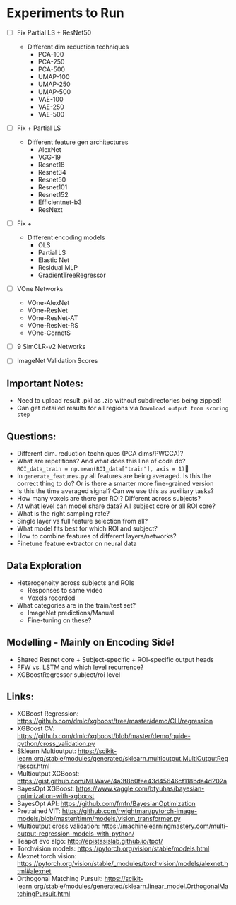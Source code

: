 # Experiments to Run

- [ ] Fix Partial LS + ResNet50
    - Different dim reduction techniques
        - PCA-100
        - PCA-250
        - PCA-500
        - UMAP-100
        - UMAP-250
        - UMAP-500
        - VAE-100
        - VAE-250
        - VAE-500

- [ ] Fix <Dim Reduction> + Partial LS
    - Different feature gen architectures
        - AlexNet
        - VGG-19
        - Resnet18
        - Resnet34
        - Resnet50
        - Resnet101
        - Resnet152
        - Efficientnet-b3
        - ResNext

- [ ] Fix <Dim Reduction> + <Feature Architecture>
    - Different encoding models
        - OLS
        - Partial LS
        - Elastic Net
        - Residual MLP
        - GradientTreeRegressor

- [ ] VOne Networks
    - VOne-AlexNet
    - VOne-ResNet
    - VOne-ResNet-AT
    - VOne-ResNet-RS
    - VOne-CornetS

- [ ] 9 SimCLR-v2 Networks

- [ ] ImageNet Validation Scores

## Important Notes:
- Need to upload result .pkl as .zip without subdirectories being zipped!
- Can get detailed results for all regions via `Download output from scoring step`

## Questions:
- Different dim. reduction techniques (PCA dims/PWCCA)?
- What are repetitions? And what does this line of code do?
`ROI_data_train = np.mean(ROI_data["train"], axis = 1)`
- In `generate_features.py` all features are being averaged. Is this the correct thing to do? Or is there a smarter more fine-grained version
- Is this the time averaged signal? Can we use this as auxiliary tasks?
- How many voxels are there per ROI? Different across subjects?
- At what level can model share data? All subject core or all ROI core?
- What is the right sampling rate?
- Single layer vs full feature selection from all?
- What model fits best for which ROI and subject?
- How to combine features of different layers/networks?
- Finetune feature extractor on neural data

## Data Exploration
- Heterogeneity across subjects and ROIs
    - Responses to same video
    - Voxels recorded
- What categories are in the train/test set?
    - ImageNet predictions/Manual
    - Fine-tuning on these?

## Modelling - Mainly on Encoding Side!
- Shared Resnet core + Subject-specific + ROI-specific output heads
- FFW vs. LSTM and which level recurrence?
- XGBoostRegressor subject/roi level

## Links:
- XGBoost Regression: https://github.com/dmlc/xgboost/tree/master/demo/CLI/regression
- XGBoost CV: https://github.com/dmlc/xgboost/blob/master/demo/guide-python/cross_validation.py
- Sklearn Multioutput: https://scikit-learn.org/stable/modules/generated/sklearn.multioutput.MultiOutputRegressor.html
- Multioutput XGBoost: https://gist.github.com/MLWave/4a3f8b0fee43d45646cf118bda4d202a
- BayesOpt XGBoost: https://www.kaggle.com/btyuhas/bayesian-optimization-with-xgboost
- BayesOpt API: https://github.com/fmfn/BayesianOptimization
- Pretrained ViT: https://github.com/rwightman/pytorch-image-models/blob/master/timm/models/vision_transformer.py
- Multioutput cross validation: https://machinelearningmastery.com/multi-output-regression-models-with-python/
- Teapot evo algo: http://epistasislab.github.io/tpot/
- Torchvision models: https://pytorch.org/vision/stable/models.html
- Alexnet torch vision: https://pytorch.org/vision/stable/_modules/torchvision/models/alexnet.html#alexnet
- Orthogonal Matching Pursuit: https://scikit-learn.org/stable/modules/generated/sklearn.linear_model.OrthogonalMatchingPursuit.html
